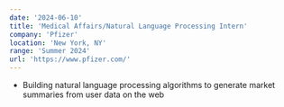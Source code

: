 ```yaml
---
date: '2024-06-10'
title: 'Medical Affairs/Natural Language Processing Intern'
company: 'Pfizer'
location: 'New York, NY'
range: 'Summer 2024'
url: 'https://www.pfizer.com/'
---
```


- Building natural language processing algorithms to generate market summaries from user data on the web

